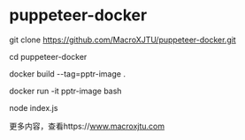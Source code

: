 # puppeteer-docker

git clone https://github.com/MacroXJTU/puppeteer-docker.git

cd puppeteer-docker

docker build --tag=pptr-image .

docker run -it pptr-image bash

node index.js


更多内容，查看https://www.macroxjtu.com

